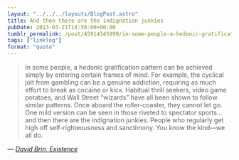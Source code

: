 ```yaml
---
layout: "../../../layouts/BlogPost.astro"
title: And then there are the indignation junkies
pubDate: 2013-03-21T14:50:00+00:00
tumblr_permalink: /post/45914345990/in-some-people-a-hedonic-gratification-pattern
tags: ["linklog"]
format: "quote"
---
```


> In some people, a hedonic gratification pattern can be achieved simply by entering certain frames of mind. For example, the cyclical jolt from gambling can be a genuine addiction, requiring as much effort to break as cocaine or kicx. Habitual thrill seekers, video game potatoes, and Wall Street “wizards” have all been shown to follow similar patterns. Once aboard the roller-coaster, they cannot let go. One mild version can be seen in those riveted to spectator sports… and then there are the indignation junkies. People who regularly get high off self-righteousness and sanctimony. You know the kind—we all do.

— <cite>[David Brin, _Existence_](https://www.goodreads.com/book/show/13039884-existence)</cite>
